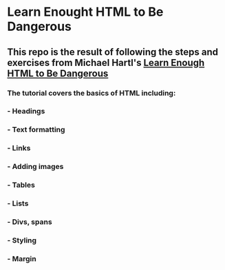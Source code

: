# Learn Enought HTML to Be Dangerous

## This repo is the result of following the steps and exercises from Michael Hartl's [Learn Enough HTML to Be Dangerous](https://www.learnenough.com/html-tutorial/html_intro)

### The tutorial covers the basics of HTML including:
### - Headings
### - Text formatting
### - Links
### - Adding images
### - Tables
### - Lists
### - Divs, spans
### - Styling
### - Margin
